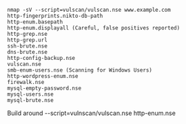   
  
  
    nmap -sV --script=vulscan/vulscan.nse www.example.com
    http-fingerprints.nikto-db-path
    http-enum.basepath
    http-enum.displayall (Careful, false positives reported)
    http-grep.nse
    http-grep.url
    ssh-brute.nse
    dns-brute.nse
    http-config-backup.nse
    vulscan.nse
    smb-enum-users.nse (Scanning for Windows Users)
    http-wordpress-enum.nse
    firewalk.nse
    mysql-empty-password.nse
    mysql-users.nse
    mysql-brute.nse

Build around --script=vulnscan/vulscan.nse
http-enum.nse
